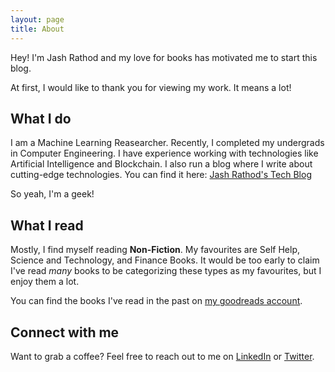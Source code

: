 ```yaml
---
layout: page
title: About
---
```


Hey! I'm Jash Rathod and my love for books has motivated me to start this blog.

At first, I would like to thank you for viewing my work. It means a lot!

## What I do

I am a Machine Learning Reasearcher. Recently, I completed my undergrads in Computer Engineering. I have experience working with technologies like Artificial Intelligence and Blockchain. I also run a blog where I write about cutting-edge technologies. You can find it here: [Jash Rathod's Tech Blog](https://jashrathod.github.io/)

So yeah, I'm a geek!

## What I read

Mostly, I find myself reading **Non-Fiction**. My favourites are Self Help, Science and Technology, and Finance Books. It would be too early to claim I've read _many_ books to be categorizing these types as my favourites, but I enjoy them a lot.

You can find the books I've read in the past on [my goodreads account](https://www.goodreads.com/jashrathod).

## Connect with me

Want to grab a coffee? Feel free to reach out to me on [LinkedIn](https://in.linkedin.com/in/jash-rathod-902512145) or [Twitter](https://twitter.com/rathod_jash).
